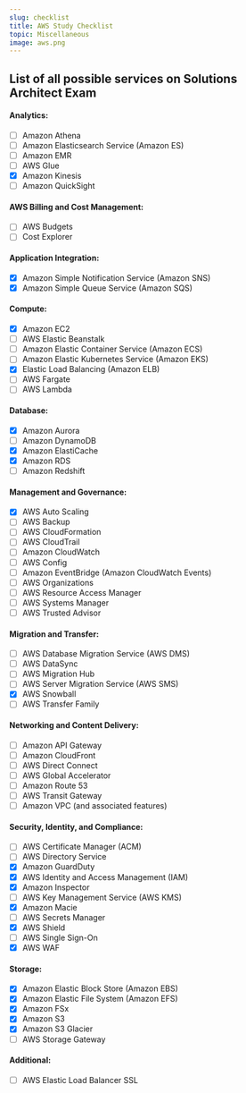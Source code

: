 ```yaml
---
slug: checklist
title: AWS Study Checklist
topic: Miscellaneous
image: aws.png
---
```

## List of all possible services on Solutions Architect Exam
#### Analytics:
- [ ] Amazon Athena
- [ ] Amazon Elasticsearch Service (Amazon ES)
- [ ] Amazon EMR
- [ ] AWS Glue
- [X] Amazon Kinesis
- [ ] Amazon QuickSight
#### AWS Billing and Cost Management:
- [ ] AWS Budgets
- [ ] Cost Explorer
#### Application Integration:
- [X] Amazon Simple Notification Service (Amazon SNS)
- [X] Amazon Simple Queue Service (Amazon SQS)
#### Compute:
- [X] Amazon EC2
- [ ] AWS Elastic Beanstalk
- [ ] Amazon Elastic Container Service (Amazon ECS)
- [ ] Amazon Elastic Kubernetes Service (Amazon EKS)
- [X] Elastic Load Balancing (Amazon ELB)
- [ ] AWS Fargate
- [ ] AWS Lambda
#### Database:
- [X] Amazon Aurora
- [ ] Amazon DynamoDB
- [X] Amazon ElastiCache
- [X] Amazon RDS
- [ ] Amazon Redshift
#### Management and Governance:
- [X] AWS Auto Scaling
- [ ] AWS Backup
- [ ] AWS CloudFormation
- [ ] AWS CloudTrail
- [ ] Amazon CloudWatch
- [ ] AWS Config
- [ ] Amazon EventBridge (Amazon CloudWatch Events)
- [ ] AWS Organizations
- [ ] AWS Resource Access Manager
- [ ] AWS Systems Manager
- [ ] AWS Trusted Advisor
#### Migration and Transfer:
- [ ] AWS Database Migration Service (AWS DMS)
- [ ] AWS DataSync
- [ ] AWS Migration Hub
- [ ] AWS Server Migration Service (AWS SMS)
- [X] AWS Snowball
- [ ] AWS Transfer Family
#### Networking and Content Delivery:
- [ ] Amazon API Gateway
- [ ] Amazon CloudFront
- [ ] AWS Direct Connect
- [ ] AWS Global Accelerator
- [ ] Amazon Route 53
- [ ] AWS Transit Gateway
- [ ] Amazon VPC (and associated features)
#### Security, Identity, and Compliance:
- [ ] AWS Certificate Manager (ACM)
- [ ] AWS Directory Service
- [X] Amazon GuardDuty
- [X] AWS Identity and Access Management (IAM)
- [X] Amazon Inspector
- [ ] AWS Key Management Service (AWS KMS)
- [X] Amazon Macie
- [ ] AWS Secrets Manager
- [X] AWS Shield
- [ ] AWS Single Sign-On
- [X] AWS WAF
#### Storage:
- [X] Amazon Elastic Block Store (Amazon EBS)
- [X] Amazon Elastic File System (Amazon EFS)
- [X] Amazon FSx
- [X] Amazon S3
- [X] Amazon S3 Glacier
- [ ] AWS Storage Gateway
#### Additional:
- [ ] AWS Elastic Load Balancer SSL

<!-- ## List of content covered in AWS Developer Associate Exam
#### Analytics:
- [ ] Amazon Elasticsearch Service (Amazon ES)
- [ ] Amazon Kinesis
#### Application Integration:
- [ ] Amazon EventBridge (Amazon CloudWatch Events)
- [ ] Amazon Simple Notification Service (Amazon SNS)
- [ ] Amazon Simple Queue Service (Amazon SQS)
- [ ] AWS Step Functions
#### Compute:
- [X] Amazon EC2
- [ ] AWS Elastic Beanstalk
- [ ] AWS Lambda
#### Containers:
- [ ] Amazon Elastic Container Registry (Amazon ECR)
- [ ] Amazon Elastic Container Service (Amazon ECS)
- [ ] Amazon Elastic Kubernetes Services (Amazon EKS)
#### Database:
- [ ] Amazon DynamoDB
- [ ] Amazon ElastiCache
- [ ] Amazon RDS
#### Developer Tools:
- [ ] AWS CodeArtifact
- [ ] AWS CodeBuild
- [ ] AWS CodeCommit
- [ ] AWS CodeDeploy
- [ ] Amazon CodeGuru
- [ ] AWS CodePipeline
- [ ] AWS CodeStar
- [ ] AWS Fault Injection Simulator
- [ ] AWS X-Ray
#### Management and Governance:
- [ ] AWS CloudFormation
- [ ] Amazon CloudWatch
#### Networking and Content Delivery:
- [ ] Amazon API Gateway
- [ ] Amazon CloudFront
- [ ] Elastic Load Balancing
#### Security, Identity, and Compliance:
- [ ] Amazon Cognito
- [ ] AWS Identity and Access Management (IAM)
- [ ] AWS Key Management Service (AWS KMS)
#### Storage:
- [ ] Amazon S3 -->
